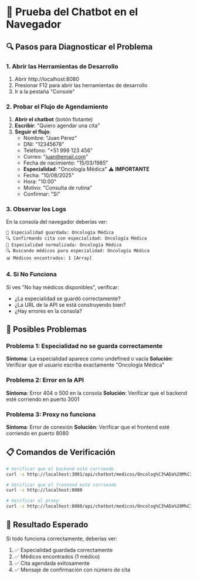 # 🧪 Prueba del Chatbot en el Navegador

## 🔍 Pasos para Diagnosticar el Problema

### 1. Abrir las Herramientas de Desarrollo
1. Abrir http://localhost:8080
2. Presionar F12 para abrir las herramientas de desarrollo
3. Ir a la pestaña "Console"

### 2. Probar el Flujo de Agendamiento
1. **Abrir el chatbot** (botón flotante)
2. **Escribir**: "Quiero agendar una cita"
3. **Seguir el flujo**:
   - Nombre: "Juan Pérez"
   - DNI: "12345678"
   - Teléfono: "+51 999 123 456"
   - Correo: "juan@email.com"
   - Fecha de nacimiento: "15/03/1985"
   - **Especialidad**: "Oncología Médica" ⚠️ **IMPORTANTE**
   - Fecha: "10/08/2025"
   - Hora: "10:00"
   - Motivo: "Consulta de rutina"
   - Confirmar: "Sí"

### 3. Observar los Logs
En la consola del navegador deberías ver:
```
📝 Especialidad guardada: Oncología Médica
🔍 Confirmando cita con especialidad: Oncología Médica
📝 Especialidad normalizada: Oncología Médica
🔍 Buscando médicos para especialidad: Oncología Médica
📊 Médicos encontrados: 1 [Array]
```

### 4. Si No Funciona
Si ves "No hay médicos disponibles", verificar:
- ¿La especialidad se guardó correctamente?
- ¿La URL de la API se está construyendo bien?
- ¿Hay errores en la consola?

## 🔧 Posibles Problemas

### Problema 1: Especialidad no se guarda correctamente
**Síntoma**: La especialidad aparece como undefined o vacía
**Solución**: Verificar que el usuario escriba exactamente "Oncología Médica"

### Problema 2: Error en la API
**Síntoma**: Error 404 o 500 en la consola
**Solución**: Verificar que el backend esté corriendo en puerto 3001

### Problema 3: Proxy no funciona
**Síntoma**: Error de conexión
**Solución**: Verificar que el frontend esté corriendo en puerto 8080

## 📋 Comandos de Verificación

```bash
# Verificar que el backend esté corriendo
curl -s http://localhost:3001/api/chatbot/medicos/Oncolog%C3%ADa%20M%C3%A9dica

# Verificar que el frontend esté corriendo
curl -s http://localhost:8080

# Verificar el proxy
curl -s http://localhost:8080/api/chatbot/medicos/Oncolog%C3%ADa%20M%C3%A9dica
```

## 🎯 Resultado Esperado

Si todo funciona correctamente, deberías ver:
1. ✅ Especialidad guardada correctamente
2. ✅ Médicos encontrados (1 médico)
3. ✅ Cita agendada exitosamente
4. ✅ Mensaje de confirmación con número de cita 